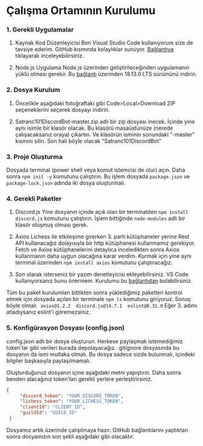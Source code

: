 # Çalışma Ortamının Kurulumu

### 1. Gerekli Uygulamalar
 
1. Kaynak Kod Düzenleyicisi 
Ben Visual Studio Code kullanıyorum size de tavsiye ederim. GitHub kısmında kolaylıklar sunuyor. [Bağlantıya](https://www.sachinsf.com/how-to-push-the-code-from-vs-code-to-github/) tıklayarak inceleyebilirsiniz.
 
2. Node.js
 Uygulama Node.js üzerinden geliştirileceğinden uygulamanın yüklü olması gerekir.
 Bu [bağlantı](https://nodejs.org/en/) üzerinden 18.13.0 LTS sürümünü indirin.

### 2. Dosya Kurulum

 1. Öncelikle aşağıdaki fotoğraftaki gibi Code>Local>Download ZIP seçeneklerini seçerek dosyayı indirin.
 
 2. Satranc101DiscordBot-master.zip adlı bir zip dosyası inecek. İçinde yine aynı isimle bir klasör olacak. Bu klasörü masaüstünüze (nerede çalışacaksanız oraya) çıkartın. Ve klasörün isminin sonundaki "-master" kısmını silin. Son hali böyle olacak "Satranc101DiscordBot"
 
### 3. Proje Oluşturma

Dosyada terminal (power shell veya komut istemcisi de olur) açın. Daha sonra
`npm init -y` komutunu çalıştırın. Bu işlem dosyada `package.json` ve `package-lock.json` adında iki dosya oluşturmalı.

### 4. Gerekli Paketler

 1. Discord.js
 Yine dosyanın içinde açık olan bir terminalden `npm install discord.js` komutunu çalıştırın. İşlem bittiğinde `node-modules` adlı bir klasör oluşmuş olması gerek.
 
 2. Axios
 Lichess ile etkileşime girerken 3. parti kütüphaneler yerine Rest API kullanacağız dolayısıyla bir http kütüphanesi kullanmamız gerekiyor. Fetch ve Axios kütüphanelerini detaylıca inceledikten sonra Axios kullanmanın daha uygun olacağına karar verdim. Kurmak için yine aynı terminal üzerinden `npm install axios` komutunu çalıştıracağız.
 
 3. Son olarak isterseniz bir yazım denetleyicisi ekleyebilirsiniz. VS Code kullanıyorsanız bunu önermem. Kurulumu bu [bağlantıdan](https://discordjs.guide/preparations/setting-up-a-linter.html) bulabilirsiniz.
 
 Tüm bu paket kurulumları bittikten sonra yüklediğimiz paketleri kontrol etmek için dosyada açılan bir terminale `npm ls` komutunu giriyoruz. Sonuç böyle olmalı `
axios@1.2.2 
discord.js@14.7.1 
eslint@8.31.0` Eğer 3. adımı atladıysanız eslint'i göremezsiniz.

### 5. Konfigürasyon Dosyası (config.json)

config.json adlı bir dosya oluşturun. Herkese paylaşmak istemediğimiz token'lar gibi verileri burada depolayacağız. .gitignore dosyasında bu dosyanın da ismi mutlaka olmalı. Bu dosya sadece sizde bulunmalı, içindeki bilgiler başkasıyla paylaşılmamalı.

Oluşturduğunuz dosyanın içine aşağıdaki metni yapıştırın. Daha sonra benden alacağınız token'ları gerekli yerlere yerleştirirsiniz.
   ```json
 {
    	"discord_token": "YOUR_DISCORD_TOKEN",
    	"lichess_token": "YOUR_LICHESS_TOKEN",
    	"clientId": "CLIENT_ID",
    	"guildId": "GUILD_ID"
    }
```

Dosyamız artık üzerinde çalışılmaya hazır. GitHub bağlantılarını yaptıktan sonra dosyamızın son şekli aşağıdaki gibi olacaktır.
